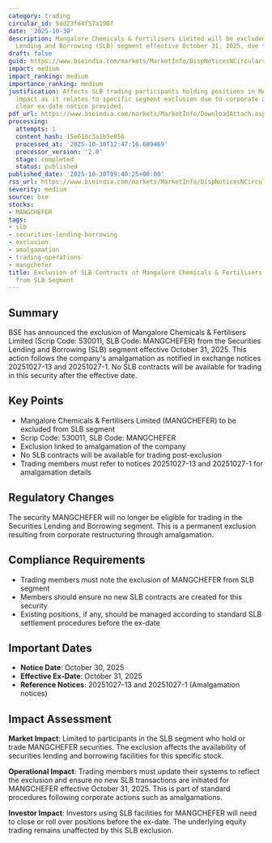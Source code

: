 ```yaml
---
category: trading
circular_id: 5dd23fd4f57a190f
date: '2025-10-30'
description: Mangalore Chemicals & Fertilisers Limited will be excluded from the Securities
  Lending and Borrowing (SLB) segment effective October 31, 2025, due to amalgamation.
draft: false
guid: https://www.bseindia.com/markets/MarketInfo/DispNoticesNCirculars.aspx?Noticeid={00878215-DFBF-41C9-A8E6-0AD853042A11}&noticeno=20251030-12&dt=10/30/2025&icount=12&totcount=26&flag=0
impact: medium
impact_ranking: medium
importance_ranking: medium
justification: Affects SLB trading participants holding positions in MANGCHEFER. Medium
  impact as it relates to specific segment exclusion due to corporate action, with
  clear ex-date notice provided.
pdf_url: https://www.bseindia.com/markets/MarketInfo/DownloadAttach.aspx?id=20251030-12&attachedId=
processing:
  attempts: 1
  content_hash: 15e610c3a1b5e856
  processed_at: '2025-10-30T12:47:16.689469'
  processor_version: '2.0'
  stage: completed
  status: published
published_date: '2025-10-30T09:40:25+00:00'
rss_url: https://www.bseindia.com/markets/MarketInfo/DispNoticesNCirculars.aspx?Noticeid={00878215-DFBF-41C9-A8E6-0AD853042A11}&noticeno=20251030-12&dt=10/30/2025&icount=12&totcount=26&flag=0
severity: medium
source: bse
stocks:
- MANGCHEFER
tags:
- slb
- securities-lending-borrowing
- exclusion
- amalgamation
- trading-operations
- mangchefer
title: Exclusion of SLB Contracts of Mangalore Chemicals & Fertilisers Limited (MANGCHEFER)
  from SLB Segment
---
```


## Summary

BSE has announced the exclusion of Mangalore Chemicals & Fertilisers Limited (Scrip Code: 530011, SLB Code: MANGCHEFER) from the Securities Lending and Borrowing (SLB) segment effective October 31, 2025. This action follows the company's amalgamation as notified in exchange notices 20251027-13 and 20251027-1. No SLB contracts will be available for trading in this security after the effective date.

## Key Points

- Mangalore Chemicals & Fertilisers Limited (MANGCHEFER) to be excluded from SLB segment
- Scrip Code: 530011, SLB Code: MANGCHEFER
- Exclusion linked to amalgamation of the company
- No SLB contracts will be available for trading post-exclusion
- Trading members must refer to notices 20251027-13 and 20251027-1 for amalgamation details

## Regulatory Changes

The security MANGCHEFER will no longer be eligible for trading in the Securities Lending and Borrowing segment. This is a permanent exclusion resulting from corporate restructuring through amalgamation.

## Compliance Requirements

- Trading members must note the exclusion of MANGCHEFER from SLB segment
- Members should ensure no new SLB contracts are created for this security
- Existing positions, if any, should be managed according to standard SLB settlement procedures before the ex-date

## Important Dates

- **Notice Date**: October 30, 2025
- **Effective Ex-Date**: October 31, 2025
- **Reference Notices**: 20251027-13 and 20251027-1 (Amalgamation notices)

## Impact Assessment

**Market Impact**: Limited to participants in the SLB segment who hold or trade MANGCHEFER securities. The exclusion affects the availability of securities lending and borrowing facilities for this specific stock.

**Operational Impact**: Trading members must update their systems to reflect the exclusion and ensure no new SLB transactions are initiated for MANGCHEFER effective October 31, 2025. This is part of standard procedures following corporate actions such as amalgamations.

**Investor Impact**: Investors using SLB facilities for MANGCHEFER will need to close or roll over positions before the ex-date. The underlying equity trading remains unaffected by this SLB exclusion.